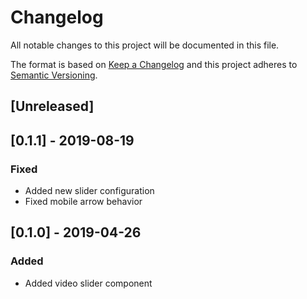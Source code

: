 # Changelog

All notable changes to this project will be documented in this file.

The format is based on [Keep a Changelog](http://keepachangelog.com/en/1.0.0/)
and this project adheres to [Semantic Versioning](http://semver.org/spec/v2.0.0.html).

## [Unreleased]

## [0.1.1] - 2019-08-19
### Fixed
- Added new slider configuration
- Fixed mobile arrow behavior

## [0.1.0] - 2019-04-26
### Added
- Added video slider component
